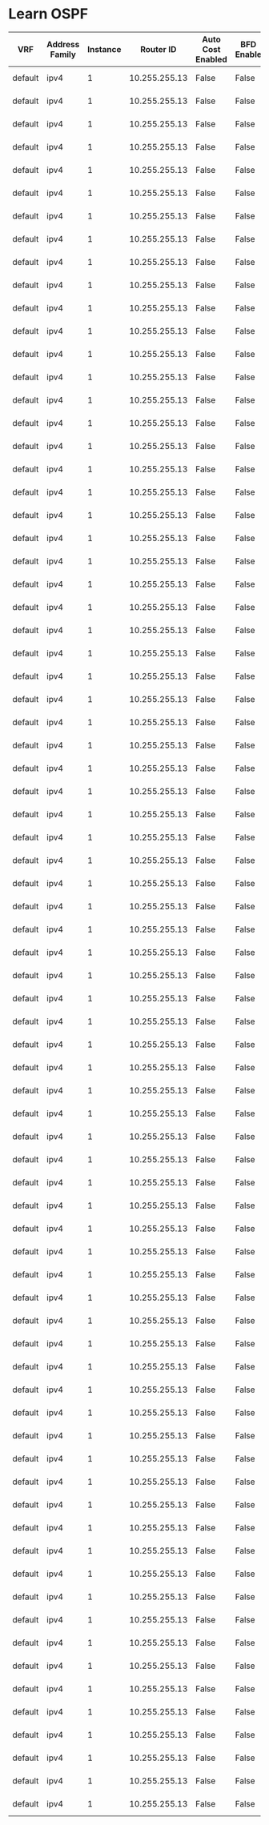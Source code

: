 
# Learn OSPF
| VRF | Address Family | Instance | Router ID | Auto Cost Enabled | BFD Enable | Graceful Restart Type | Graceful Restart Enabled | MPLS Auto Config | NSR Enabled | Preference | Paths | SPF Throttle Start | SPF Hold | SPF Maximum | Area | Area Type | SPF Total | MPLS TE | LSA Type | LSA Advertising Router | LSA ID | Number of Links | Link | Link ID | Link Data | Type | Summary | Summary Mask | Topology | Metric | Age | Checksum | Length | Option | Sequence Number | Interface | BFD Enable | Cost | Enabled | Passive | State | Interface Type | Dead Interval | DR IP Address | DR Router ID | Hello Interval | Hello Timer | Priority | Retransmit Interval | Transmit Delay | Neighbor | Neighbor Address | BDR IP Address | Dead Timer | DR IP Address | Neighbor Router ID | State | Event Count | Retransmit Queue |
| --- | -------------- | -------- | --------- | ----------------- | ---------- | --------------------- | ------------------------ | ---------------- | ----------- | ---------- | ----- | ------------------ | -------- | ----------- | ---- | --------- | --------- | ------- | -------- | ---------------------- | ------ | --------------- | ---- | ------- | --------- | ---- | ------- | ------------ | -------- | ------ | --- | -------- | ------ | ------ | --------------- | --------- | ---------- | ---- | ------- | ------- | ----- | -------------- | ------------- | ------------- | ------------ | -------------- | ----------- | -------- | ------------------- | -------------- | -------- | ---------------- | -------------- | ---------- | ------------- | ------------------ | ----- | ----------- | ---------------- |
| default | ipv4 | 1 | 10.255.255.13 | False | False | cisco | False | False | False | 110 | 4 | 50 | 200 | 5000 | 0.0.0.0 | normal | 21 | False | 1 | 10.255.255.99 | 10.255.255.99 | 6 | 10.16.99.99 | 10.16.99.99 | 10.16.99.99 | transit network | NO | N/A | 0 | 1 | 1808 | 0x1482 | 96 | None | 8000000C | GigabitEthernet3 | False | 1 | True | False | dr | broadcast | 40 | 10.13.99.13 | 10.255.255.13 | 10 | 00:00:07 | 1 | 5 | 1 | 10.255.255.99 | 10.13.99.99 | 10.13.99.99 | 00:00:30 | 10.13.99.13 | 10.255.255.99 | full | 6 | 0 |
| default | ipv4 | 1 | 10.255.255.13 | False | False | cisco | False | False | False | 110 | 4 | 50 | 200 | 5000 | 0.0.0.0 | normal | 21 | False | 1 | 10.255.255.99 | 10.255.255.99 | 6 | 10.16.99.99 | 10.16.99.99 | 10.16.99.99 | transit network | NO | N/A | 0 | 1 | 1808 | 0x1482 | 96 | None | 8000000C | GigabitEthernet11 | False | 1 | True | False | bdr | broadcast | 40 | 10.12.13.12 | 10.255.255.12 | 10 | 00:00:01 | 1 | 5 | 1 | 10.255.255.12 | 10.12.13.12 | 10.12.13.13 | 00:00:31 | 10.12.13.12 | 10.255.255.12 | full | 6 | 0 |
| default | ipv4 | 1 | 10.255.255.13 | False | False | cisco | False | False | False | 110 | 4 | 50 | 200 | 5000 | 0.0.0.0 | normal | 21 | False | 1 | 10.255.255.99 | 10.255.255.99 | 6 | 10.15.99.99 | 10.15.99.99 | 10.15.99.99 | transit network | NO | N/A | 0 | 1 | 1808 | 0x1482 | 96 | None | 8000000C | GigabitEthernet3 | False | 1 | True | False | dr | broadcast | 40 | 10.13.99.13 | 10.255.255.13 | 10 | 00:00:07 | 1 | 5 | 1 | 10.255.255.99 | 10.13.99.99 | 10.13.99.99 | 00:00:30 | 10.13.99.13 | 10.255.255.99 | full | 6 | 0 |
| default | ipv4 | 1 | 10.255.255.13 | False | False | cisco | False | False | False | 110 | 4 | 50 | 200 | 5000 | 0.0.0.0 | normal | 21 | False | 1 | 10.255.255.99 | 10.255.255.99 | 6 | 10.15.99.99 | 10.15.99.99 | 10.15.99.99 | transit network | NO | N/A | 0 | 1 | 1808 | 0x1482 | 96 | None | 8000000C | GigabitEthernet11 | False | 1 | True | False | bdr | broadcast | 40 | 10.12.13.12 | 10.255.255.12 | 10 | 00:00:01 | 1 | 5 | 1 | 10.255.255.12 | 10.12.13.12 | 10.12.13.13 | 00:00:31 | 10.12.13.12 | 10.255.255.12 | full | 6 | 0 |
| default | ipv4 | 1 | 10.255.255.13 | False | False | cisco | False | False | False | 110 | 4 | 50 | 200 | 5000 | 0.0.0.0 | normal | 21 | False | 1 | 10.255.255.99 | 10.255.255.99 | 6 | 10.14.99.99 | 10.14.99.99 | 10.14.99.99 | transit network | NO | N/A | 0 | 1 | 1808 | 0x1482 | 96 | None | 8000000C | GigabitEthernet3 | False | 1 | True | False | dr | broadcast | 40 | 10.13.99.13 | 10.255.255.13 | 10 | 00:00:07 | 1 | 5 | 1 | 10.255.255.99 | 10.13.99.99 | 10.13.99.99 | 00:00:30 | 10.13.99.13 | 10.255.255.99 | full | 6 | 0 |
| default | ipv4 | 1 | 10.255.255.13 | False | False | cisco | False | False | False | 110 | 4 | 50 | 200 | 5000 | 0.0.0.0 | normal | 21 | False | 1 | 10.255.255.99 | 10.255.255.99 | 6 | 10.14.99.99 | 10.14.99.99 | 10.14.99.99 | transit network | NO | N/A | 0 | 1 | 1808 | 0x1482 | 96 | None | 8000000C | GigabitEthernet11 | False | 1 | True | False | bdr | broadcast | 40 | 10.12.13.12 | 10.255.255.12 | 10 | 00:00:01 | 1 | 5 | 1 | 10.255.255.12 | 10.12.13.12 | 10.12.13.13 | 00:00:31 | 10.12.13.12 | 10.255.255.12 | full | 6 | 0 |
| default | ipv4 | 1 | 10.255.255.13 | False | False | cisco | False | False | False | 110 | 4 | 50 | 200 | 5000 | 0.0.0.0 | normal | 21 | False | 1 | 10.255.255.99 | 10.255.255.99 | 6 | 10.13.99.13 | 10.13.99.13 | 10.13.99.99 | transit network | NO | N/A | 0 | 1 | 1808 | 0x1482 | 96 | None | 8000000C | GigabitEthernet3 | False | 1 | True | False | dr | broadcast | 40 | 10.13.99.13 | 10.255.255.13 | 10 | 00:00:07 | 1 | 5 | 1 | 10.255.255.99 | 10.13.99.99 | 10.13.99.99 | 00:00:30 | 10.13.99.13 | 10.255.255.99 | full | 6 | 0 |
| default | ipv4 | 1 | 10.255.255.13 | False | False | cisco | False | False | False | 110 | 4 | 50 | 200 | 5000 | 0.0.0.0 | normal | 21 | False | 1 | 10.255.255.99 | 10.255.255.99 | 6 | 10.13.99.13 | 10.13.99.13 | 10.13.99.99 | transit network | NO | N/A | 0 | 1 | 1808 | 0x1482 | 96 | None | 8000000C | GigabitEthernet11 | False | 1 | True | False | bdr | broadcast | 40 | 10.12.13.12 | 10.255.255.12 | 10 | 00:00:01 | 1 | 5 | 1 | 10.255.255.12 | 10.12.13.12 | 10.12.13.13 | 00:00:31 | 10.12.13.12 | 10.255.255.12 | full | 6 | 0 |
| default | ipv4 | 1 | 10.255.255.13 | False | False | cisco | False | False | False | 110 | 4 | 50 | 200 | 5000 | 0.0.0.0 | normal | 21 | False | 1 | 10.255.255.99 | 10.255.255.99 | 6 | 10.12.99.12 | 10.12.99.12 | 10.12.99.99 | transit network | NO | N/A | 0 | 1 | 1808 | 0x1482 | 96 | None | 8000000C | GigabitEthernet3 | False | 1 | True | False | dr | broadcast | 40 | 10.13.99.13 | 10.255.255.13 | 10 | 00:00:07 | 1 | 5 | 1 | 10.255.255.99 | 10.13.99.99 | 10.13.99.99 | 00:00:30 | 10.13.99.13 | 10.255.255.99 | full | 6 | 0 |
| default | ipv4 | 1 | 10.255.255.13 | False | False | cisco | False | False | False | 110 | 4 | 50 | 200 | 5000 | 0.0.0.0 | normal | 21 | False | 1 | 10.255.255.99 | 10.255.255.99 | 6 | 10.12.99.12 | 10.12.99.12 | 10.12.99.99 | transit network | NO | N/A | 0 | 1 | 1808 | 0x1482 | 96 | None | 8000000C | GigabitEthernet11 | False | 1 | True | False | bdr | broadcast | 40 | 10.12.13.12 | 10.255.255.12 | 10 | 00:00:01 | 1 | 5 | 1 | 10.255.255.12 | 10.12.13.12 | 10.12.13.13 | 00:00:31 | 10.12.13.12 | 10.255.255.12 | full | 6 | 0 |
| default | ipv4 | 1 | 10.255.255.13 | False | False | cisco | False | False | False | 110 | 4 | 50 | 200 | 5000 | 0.0.0.0 | normal | 21 | False | 1 | 10.255.255.99 | 10.255.255.99 | 6 | 10.11.99.11 | 10.11.99.11 | 10.11.99.99 | transit network | NO | N/A | 0 | 1 | 1808 | 0x1482 | 96 | None | 8000000C | GigabitEthernet3 | False | 1 | True | False | dr | broadcast | 40 | 10.13.99.13 | 10.255.255.13 | 10 | 00:00:07 | 1 | 5 | 1 | 10.255.255.99 | 10.13.99.99 | 10.13.99.99 | 00:00:30 | 10.13.99.13 | 10.255.255.99 | full | 6 | 0 |
| default | ipv4 | 1 | 10.255.255.13 | False | False | cisco | False | False | False | 110 | 4 | 50 | 200 | 5000 | 0.0.0.0 | normal | 21 | False | 1 | 10.255.255.99 | 10.255.255.99 | 6 | 10.11.99.11 | 10.11.99.11 | 10.11.99.99 | transit network | NO | N/A | 0 | 1 | 1808 | 0x1482 | 96 | None | 8000000C | GigabitEthernet11 | False | 1 | True | False | bdr | broadcast | 40 | 10.12.13.12 | 10.255.255.12 | 10 | 00:00:01 | 1 | 5 | 1 | 10.255.255.12 | 10.12.13.12 | 10.12.13.13 | 00:00:31 | 10.12.13.12 | 10.255.255.12 | full | 6 | 0 |
| default | ipv4 | 1 | 10.255.255.13 | False | False | cisco | False | False | False | 110 | 4 | 50 | 200 | 5000 | 0.0.0.0 | normal | 21 | False | 1 | 10.255.255.16 | 10.255.255.16 | 1 | 10.16.99.99 | 10.16.99.99 | 10.16.99.16 | transit network | NO | N/A | 0 | 1 | 237 | 0x3F48 | 36 | None | 8000000A | GigabitEthernet3 | False | 1 | True | False | dr | broadcast | 40 | 10.13.99.13 | 10.255.255.13 | 10 | 00:00:07 | 1 | 5 | 1 | 10.255.255.99 | 10.13.99.99 | 10.13.99.99 | 00:00:30 | 10.13.99.13 | 10.255.255.99 | full | 6 | 0 |
| default | ipv4 | 1 | 10.255.255.13 | False | False | cisco | False | False | False | 110 | 4 | 50 | 200 | 5000 | 0.0.0.0 | normal | 21 | False | 1 | 10.255.255.16 | 10.255.255.16 | 1 | 10.16.99.99 | 10.16.99.99 | 10.16.99.16 | transit network | NO | N/A | 0 | 1 | 237 | 0x3F48 | 36 | None | 8000000A | GigabitEthernet11 | False | 1 | True | False | bdr | broadcast | 40 | 10.12.13.12 | 10.255.255.12 | 10 | 00:00:01 | 1 | 5 | 1 | 10.255.255.12 | 10.12.13.12 | 10.12.13.13 | 00:00:31 | 10.12.13.12 | 10.255.255.12 | full | 6 | 0 |
| default | ipv4 | 1 | 10.255.255.13 | False | False | cisco | False | False | False | 110 | 4 | 50 | 200 | 5000 | 0.0.0.0 | normal | 21 | False | 1 | 10.255.255.15 | 10.255.255.15 | 3 | 10.15.16.0 | 10.15.16.0 | 255.255.255.0 | stub network | NO | N/A | 0 | 1 | 1810 | 0xCCB | 60 | None | 80000009 | GigabitEthernet3 | False | 1 | True | False | dr | broadcast | 40 | 10.13.99.13 | 10.255.255.13 | 10 | 00:00:07 | 1 | 5 | 1 | 10.255.255.99 | 10.13.99.99 | 10.13.99.99 | 00:00:30 | 10.13.99.13 | 10.255.255.99 | full | 6 | 0 |
| default | ipv4 | 1 | 10.255.255.13 | False | False | cisco | False | False | False | 110 | 4 | 50 | 200 | 5000 | 0.0.0.0 | normal | 21 | False | 1 | 10.255.255.15 | 10.255.255.15 | 3 | 10.15.16.0 | 10.15.16.0 | 255.255.255.0 | stub network | NO | N/A | 0 | 1 | 1810 | 0xCCB | 60 | None | 80000009 | GigabitEthernet11 | False | 1 | True | False | bdr | broadcast | 40 | 10.12.13.12 | 10.255.255.12 | 10 | 00:00:01 | 1 | 5 | 1 | 10.255.255.12 | 10.12.13.12 | 10.12.13.13 | 00:00:31 | 10.12.13.12 | 10.255.255.12 | full | 6 | 0 |
| default | ipv4 | 1 | 10.255.255.13 | False | False | cisco | False | False | False | 110 | 4 | 50 | 200 | 5000 | 0.0.0.0 | normal | 21 | False | 1 | 10.255.255.15 | 10.255.255.15 | 3 | 10.14.15.14 | 10.14.15.14 | 10.14.15.15 | transit network | NO | N/A | 0 | 1 | 1810 | 0xCCB | 60 | None | 80000009 | GigabitEthernet3 | False | 1 | True | False | dr | broadcast | 40 | 10.13.99.13 | 10.255.255.13 | 10 | 00:00:07 | 1 | 5 | 1 | 10.255.255.99 | 10.13.99.99 | 10.13.99.99 | 00:00:30 | 10.13.99.13 | 10.255.255.99 | full | 6 | 0 |
| default | ipv4 | 1 | 10.255.255.13 | False | False | cisco | False | False | False | 110 | 4 | 50 | 200 | 5000 | 0.0.0.0 | normal | 21 | False | 1 | 10.255.255.15 | 10.255.255.15 | 3 | 10.14.15.14 | 10.14.15.14 | 10.14.15.15 | transit network | NO | N/A | 0 | 1 | 1810 | 0xCCB | 60 | None | 80000009 | GigabitEthernet11 | False | 1 | True | False | bdr | broadcast | 40 | 10.12.13.12 | 10.255.255.12 | 10 | 00:00:01 | 1 | 5 | 1 | 10.255.255.12 | 10.12.13.12 | 10.12.13.13 | 00:00:31 | 10.12.13.12 | 10.255.255.12 | full | 6 | 0 |
| default | ipv4 | 1 | 10.255.255.13 | False | False | cisco | False | False | False | 110 | 4 | 50 | 200 | 5000 | 0.0.0.0 | normal | 21 | False | 1 | 10.255.255.15 | 10.255.255.15 | 3 | 10.15.99.99 | 10.15.99.99 | 10.15.99.15 | transit network | NO | N/A | 0 | 1 | 1810 | 0xCCB | 60 | None | 80000009 | GigabitEthernet3 | False | 1 | True | False | dr | broadcast | 40 | 10.13.99.13 | 10.255.255.13 | 10 | 00:00:07 | 1 | 5 | 1 | 10.255.255.99 | 10.13.99.99 | 10.13.99.99 | 00:00:30 | 10.13.99.13 | 10.255.255.99 | full | 6 | 0 |
| default | ipv4 | 1 | 10.255.255.13 | False | False | cisco | False | False | False | 110 | 4 | 50 | 200 | 5000 | 0.0.0.0 | normal | 21 | False | 1 | 10.255.255.15 | 10.255.255.15 | 3 | 10.15.99.99 | 10.15.99.99 | 10.15.99.15 | transit network | NO | N/A | 0 | 1 | 1810 | 0xCCB | 60 | None | 80000009 | GigabitEthernet11 | False | 1 | True | False | bdr | broadcast | 40 | 10.12.13.12 | 10.255.255.12 | 10 | 00:00:01 | 1 | 5 | 1 | 10.255.255.12 | 10.12.13.12 | 10.12.13.13 | 00:00:31 | 10.12.13.12 | 10.255.255.12 | full | 6 | 0 |
| default | ipv4 | 1 | 10.255.255.13 | False | False | cisco | False | False | False | 110 | 4 | 50 | 200 | 5000 | 0.0.0.0 | normal | 21 | False | 1 | 10.255.255.14 | 10.255.255.14 | 2 | 10.14.99.99 | 10.14.99.99 | 10.14.99.14 | transit network | NO | N/A | 0 | 1 | 1762 | 0xD63D | 48 | None | 8000000D | GigabitEthernet3 | False | 1 | True | False | dr | broadcast | 40 | 10.13.99.13 | 10.255.255.13 | 10 | 00:00:07 | 1 | 5 | 1 | 10.255.255.99 | 10.13.99.99 | 10.13.99.99 | 00:00:30 | 10.13.99.13 | 10.255.255.99 | full | 6 | 0 |
| default | ipv4 | 1 | 10.255.255.13 | False | False | cisco | False | False | False | 110 | 4 | 50 | 200 | 5000 | 0.0.0.0 | normal | 21 | False | 1 | 10.255.255.14 | 10.255.255.14 | 2 | 10.14.99.99 | 10.14.99.99 | 10.14.99.14 | transit network | NO | N/A | 0 | 1 | 1762 | 0xD63D | 48 | None | 8000000D | GigabitEthernet11 | False | 1 | True | False | bdr | broadcast | 40 | 10.12.13.12 | 10.255.255.12 | 10 | 00:00:01 | 1 | 5 | 1 | 10.255.255.12 | 10.12.13.12 | 10.12.13.13 | 00:00:31 | 10.12.13.12 | 10.255.255.12 | full | 6 | 0 |
| default | ipv4 | 1 | 10.255.255.13 | False | False | cisco | False | False | False | 110 | 4 | 50 | 200 | 5000 | 0.0.0.0 | normal | 21 | False | 1 | 10.255.255.14 | 10.255.255.14 | 2 | 10.14.15.14 | 10.14.15.14 | 10.14.15.14 | transit network | NO | N/A | 0 | 1 | 1762 | 0xD63D | 48 | None | 8000000D | GigabitEthernet3 | False | 1 | True | False | dr | broadcast | 40 | 10.13.99.13 | 10.255.255.13 | 10 | 00:00:07 | 1 | 5 | 1 | 10.255.255.99 | 10.13.99.99 | 10.13.99.99 | 00:00:30 | 10.13.99.13 | 10.255.255.99 | full | 6 | 0 |
| default | ipv4 | 1 | 10.255.255.13 | False | False | cisco | False | False | False | 110 | 4 | 50 | 200 | 5000 | 0.0.0.0 | normal | 21 | False | 1 | 10.255.255.14 | 10.255.255.14 | 2 | 10.14.15.14 | 10.14.15.14 | 10.14.15.14 | transit network | NO | N/A | 0 | 1 | 1762 | 0xD63D | 48 | None | 8000000D | GigabitEthernet11 | False | 1 | True | False | bdr | broadcast | 40 | 10.12.13.12 | 10.255.255.12 | 10 | 00:00:01 | 1 | 5 | 1 | 10.255.255.12 | 10.12.13.12 | 10.12.13.13 | 00:00:31 | 10.12.13.12 | 10.255.255.12 | full | 6 | 0 |
| default | ipv4 | 1 | 10.255.255.13 | False | False | cisco | False | False | False | 110 | 4 | 50 | 200 | 5000 | 0.0.0.0 | normal | 21 | False | 1 | 10.255.255.13 | 10.255.255.13 | 2 | 10.13.99.13 | 10.13.99.13 | 10.13.99.13 | transit network | NO | N/A | 0 | 1 | 349 | 0xBCBC | 48 | None | 8000000E | GigabitEthernet3 | False | 1 | True | False | dr | broadcast | 40 | 10.13.99.13 | 10.255.255.13 | 10 | 00:00:07 | 1 | 5 | 1 | 10.255.255.99 | 10.13.99.99 | 10.13.99.99 | 00:00:30 | 10.13.99.13 | 10.255.255.99 | full | 6 | 0 |
| default | ipv4 | 1 | 10.255.255.13 | False | False | cisco | False | False | False | 110 | 4 | 50 | 200 | 5000 | 0.0.0.0 | normal | 21 | False | 1 | 10.255.255.13 | 10.255.255.13 | 2 | 10.13.99.13 | 10.13.99.13 | 10.13.99.13 | transit network | NO | N/A | 0 | 1 | 349 | 0xBCBC | 48 | None | 8000000E | GigabitEthernet11 | False | 1 | True | False | bdr | broadcast | 40 | 10.12.13.12 | 10.255.255.12 | 10 | 00:00:01 | 1 | 5 | 1 | 10.255.255.12 | 10.12.13.12 | 10.12.13.13 | 00:00:31 | 10.12.13.12 | 10.255.255.12 | full | 6 | 0 |
| default | ipv4 | 1 | 10.255.255.13 | False | False | cisco | False | False | False | 110 | 4 | 50 | 200 | 5000 | 0.0.0.0 | normal | 21 | False | 1 | 10.255.255.13 | 10.255.255.13 | 2 | 10.12.13.12 | 10.12.13.12 | 10.12.13.13 | transit network | NO | N/A | 0 | 1 | 349 | 0xBCBC | 48 | None | 8000000E | GigabitEthernet3 | False | 1 | True | False | dr | broadcast | 40 | 10.13.99.13 | 10.255.255.13 | 10 | 00:00:07 | 1 | 5 | 1 | 10.255.255.99 | 10.13.99.99 | 10.13.99.99 | 00:00:30 | 10.13.99.13 | 10.255.255.99 | full | 6 | 0 |
| default | ipv4 | 1 | 10.255.255.13 | False | False | cisco | False | False | False | 110 | 4 | 50 | 200 | 5000 | 0.0.0.0 | normal | 21 | False | 1 | 10.255.255.13 | 10.255.255.13 | 2 | 10.12.13.12 | 10.12.13.12 | 10.12.13.13 | transit network | NO | N/A | 0 | 1 | 349 | 0xBCBC | 48 | None | 8000000E | GigabitEthernet11 | False | 1 | True | False | bdr | broadcast | 40 | 10.12.13.12 | 10.255.255.12 | 10 | 00:00:01 | 1 | 5 | 1 | 10.255.255.12 | 10.12.13.12 | 10.12.13.13 | 00:00:31 | 10.12.13.12 | 10.255.255.12 | full | 6 | 0 |
| default | ipv4 | 1 | 10.255.255.13 | False | False | cisco | False | False | False | 110 | 4 | 50 | 200 | 5000 | 0.0.0.0 | normal | 21 | False | 1 | 10.255.255.12 | 10.255.255.12 | 3 | 10.12.13.12 | 10.12.13.12 | 10.12.13.12 | transit network | NO | N/A | 0 | 1 | 416 | 0x35E4 | 60 | None | 8000000B | GigabitEthernet3 | False | 1 | True | False | dr | broadcast | 40 | 10.13.99.13 | 10.255.255.13 | 10 | 00:00:07 | 1 | 5 | 1 | 10.255.255.99 | 10.13.99.99 | 10.13.99.99 | 00:00:30 | 10.13.99.13 | 10.255.255.99 | full | 6 | 0 |
| default | ipv4 | 1 | 10.255.255.13 | False | False | cisco | False | False | False | 110 | 4 | 50 | 200 | 5000 | 0.0.0.0 | normal | 21 | False | 1 | 10.255.255.12 | 10.255.255.12 | 3 | 10.12.13.12 | 10.12.13.12 | 10.12.13.12 | transit network | NO | N/A | 0 | 1 | 416 | 0x35E4 | 60 | None | 8000000B | GigabitEthernet11 | False | 1 | True | False | bdr | broadcast | 40 | 10.12.13.12 | 10.255.255.12 | 10 | 00:00:01 | 1 | 5 | 1 | 10.255.255.12 | 10.12.13.12 | 10.12.13.13 | 00:00:31 | 10.12.13.12 | 10.255.255.12 | full | 6 | 0 |
| default | ipv4 | 1 | 10.255.255.13 | False | False | cisco | False | False | False | 110 | 4 | 50 | 200 | 5000 | 0.0.0.0 | normal | 21 | False | 1 | 10.255.255.12 | 10.255.255.12 | 3 | 10.11.12.11 | 10.11.12.11 | 10.11.12.12 | transit network | NO | N/A | 0 | 1 | 416 | 0x35E4 | 60 | None | 8000000B | GigabitEthernet3 | False | 1 | True | False | dr | broadcast | 40 | 10.13.99.13 | 10.255.255.13 | 10 | 00:00:07 | 1 | 5 | 1 | 10.255.255.99 | 10.13.99.99 | 10.13.99.99 | 00:00:30 | 10.13.99.13 | 10.255.255.99 | full | 6 | 0 |
| default | ipv4 | 1 | 10.255.255.13 | False | False | cisco | False | False | False | 110 | 4 | 50 | 200 | 5000 | 0.0.0.0 | normal | 21 | False | 1 | 10.255.255.12 | 10.255.255.12 | 3 | 10.11.12.11 | 10.11.12.11 | 10.11.12.12 | transit network | NO | N/A | 0 | 1 | 416 | 0x35E4 | 60 | None | 8000000B | GigabitEthernet11 | False | 1 | True | False | bdr | broadcast | 40 | 10.12.13.12 | 10.255.255.12 | 10 | 00:00:01 | 1 | 5 | 1 | 10.255.255.12 | 10.12.13.12 | 10.12.13.13 | 00:00:31 | 10.12.13.12 | 10.255.255.12 | full | 6 | 0 |
| default | ipv4 | 1 | 10.255.255.13 | False | False | cisco | False | False | False | 110 | 4 | 50 | 200 | 5000 | 0.0.0.0 | normal | 21 | False | 1 | 10.255.255.12 | 10.255.255.12 | 3 | 10.12.99.12 | 10.12.99.12 | 10.12.99.12 | transit network | NO | N/A | 0 | 1 | 416 | 0x35E4 | 60 | None | 8000000B | GigabitEthernet3 | False | 1 | True | False | dr | broadcast | 40 | 10.13.99.13 | 10.255.255.13 | 10 | 00:00:07 | 1 | 5 | 1 | 10.255.255.99 | 10.13.99.99 | 10.13.99.99 | 00:00:30 | 10.13.99.13 | 10.255.255.99 | full | 6 | 0 |
| default | ipv4 | 1 | 10.255.255.13 | False | False | cisco | False | False | False | 110 | 4 | 50 | 200 | 5000 | 0.0.0.0 | normal | 21 | False | 1 | 10.255.255.12 | 10.255.255.12 | 3 | 10.12.99.12 | 10.12.99.12 | 10.12.99.12 | transit network | NO | N/A | 0 | 1 | 416 | 0x35E4 | 60 | None | 8000000B | GigabitEthernet11 | False | 1 | True | False | bdr | broadcast | 40 | 10.12.13.12 | 10.255.255.12 | 10 | 00:00:01 | 1 | 5 | 1 | 10.255.255.12 | 10.12.13.12 | 10.12.13.13 | 00:00:31 | 10.12.13.12 | 10.255.255.12 | full | 6 | 0 |
| default | ipv4 | 1 | 10.255.255.13 | False | False | cisco | False | False | False | 110 | 4 | 50 | 200 | 5000 | 0.0.0.0 | normal | 21 | False | 1 | 10.255.255.11 | 10.255.255.11 | 2 | 10.11.99.11 | 10.11.99.11 | 10.11.99.11 | transit network | NO | N/A | 0 | 1 | 408 | 0xCDBB | 48 | None | 80000011 | GigabitEthernet3 | False | 1 | True | False | dr | broadcast | 40 | 10.13.99.13 | 10.255.255.13 | 10 | 00:00:07 | 1 | 5 | 1 | 10.255.255.99 | 10.13.99.99 | 10.13.99.99 | 00:00:30 | 10.13.99.13 | 10.255.255.99 | full | 6 | 0 |
| default | ipv4 | 1 | 10.255.255.13 | False | False | cisco | False | False | False | 110 | 4 | 50 | 200 | 5000 | 0.0.0.0 | normal | 21 | False | 1 | 10.255.255.11 | 10.255.255.11 | 2 | 10.11.99.11 | 10.11.99.11 | 10.11.99.11 | transit network | NO | N/A | 0 | 1 | 408 | 0xCDBB | 48 | None | 80000011 | GigabitEthernet11 | False | 1 | True | False | bdr | broadcast | 40 | 10.12.13.12 | 10.255.255.12 | 10 | 00:00:01 | 1 | 5 | 1 | 10.255.255.12 | 10.12.13.12 | 10.12.13.13 | 00:00:31 | 10.12.13.12 | 10.255.255.12 | full | 6 | 0 |
| default | ipv4 | 1 | 10.255.255.13 | False | False | cisco | False | False | False | 110 | 4 | 50 | 200 | 5000 | 0.0.0.0 | normal | 21 | False | 1 | 10.255.255.11 | 10.255.255.11 | 2 | 10.11.12.11 | 10.11.12.11 | 10.11.12.11 | transit network | NO | N/A | 0 | 1 | 408 | 0xCDBB | 48 | None | 80000011 | GigabitEthernet3 | False | 1 | True | False | dr | broadcast | 40 | 10.13.99.13 | 10.255.255.13 | 10 | 00:00:07 | 1 | 5 | 1 | 10.255.255.99 | 10.13.99.99 | 10.13.99.99 | 00:00:30 | 10.13.99.13 | 10.255.255.99 | full | 6 | 0 |
| default | ipv4 | 1 | 10.255.255.13 | False | False | cisco | False | False | False | 110 | 4 | 50 | 200 | 5000 | 0.0.0.0 | normal | 21 | False | 1 | 10.255.255.11 | 10.255.255.11 | 2 | 10.11.12.11 | 10.11.12.11 | 10.11.12.11 | transit network | NO | N/A | 0 | 1 | 408 | 0xCDBB | 48 | None | 80000011 | GigabitEthernet11 | False | 1 | True | False | bdr | broadcast | 40 | 10.12.13.12 | 10.255.255.12 | 10 | 00:00:01 | 1 | 5 | 1 | 10.255.255.12 | 10.12.13.12 | 10.12.13.13 | 00:00:31 | 10.12.13.12 | 10.255.255.12 | full | 6 | 0 |
| default | ipv4 | 1 | 10.255.255.13 | False | False | ietf | False | False | False | 110 | 4 | 50 | 200 | 5000 | 0.0.0.0 | normal | 21 | False | 1 | 10.255.255.99 | 10.255.255.99 | 6 | 10.16.99.99 | 10.16.99.99 | 10.16.99.99 | transit network | NO | N/A | 0 | 1 | 1808 | 0x1482 | 96 | None | 8000000C | GigabitEthernet3 | False | 1 | True | False | dr | broadcast | 40 | 10.13.99.13 | 10.255.255.13 | 10 | 00:00:07 | 1 | 5 | 1 | 10.255.255.99 | 10.13.99.99 | 10.13.99.99 | 00:00:30 | 10.13.99.13 | 10.255.255.99 | full | 6 | 0 |
| default | ipv4 | 1 | 10.255.255.13 | False | False | ietf | False | False | False | 110 | 4 | 50 | 200 | 5000 | 0.0.0.0 | normal | 21 | False | 1 | 10.255.255.99 | 10.255.255.99 | 6 | 10.16.99.99 | 10.16.99.99 | 10.16.99.99 | transit network | NO | N/A | 0 | 1 | 1808 | 0x1482 | 96 | None | 8000000C | GigabitEthernet11 | False | 1 | True | False | bdr | broadcast | 40 | 10.12.13.12 | 10.255.255.12 | 10 | 00:00:01 | 1 | 5 | 1 | 10.255.255.12 | 10.12.13.12 | 10.12.13.13 | 00:00:31 | 10.12.13.12 | 10.255.255.12 | full | 6 | 0 |
| default | ipv4 | 1 | 10.255.255.13 | False | False | ietf | False | False | False | 110 | 4 | 50 | 200 | 5000 | 0.0.0.0 | normal | 21 | False | 1 | 10.255.255.99 | 10.255.255.99 | 6 | 10.15.99.99 | 10.15.99.99 | 10.15.99.99 | transit network | NO | N/A | 0 | 1 | 1808 | 0x1482 | 96 | None | 8000000C | GigabitEthernet3 | False | 1 | True | False | dr | broadcast | 40 | 10.13.99.13 | 10.255.255.13 | 10 | 00:00:07 | 1 | 5 | 1 | 10.255.255.99 | 10.13.99.99 | 10.13.99.99 | 00:00:30 | 10.13.99.13 | 10.255.255.99 | full | 6 | 0 |
| default | ipv4 | 1 | 10.255.255.13 | False | False | ietf | False | False | False | 110 | 4 | 50 | 200 | 5000 | 0.0.0.0 | normal | 21 | False | 1 | 10.255.255.99 | 10.255.255.99 | 6 | 10.15.99.99 | 10.15.99.99 | 10.15.99.99 | transit network | NO | N/A | 0 | 1 | 1808 | 0x1482 | 96 | None | 8000000C | GigabitEthernet11 | False | 1 | True | False | bdr | broadcast | 40 | 10.12.13.12 | 10.255.255.12 | 10 | 00:00:01 | 1 | 5 | 1 | 10.255.255.12 | 10.12.13.12 | 10.12.13.13 | 00:00:31 | 10.12.13.12 | 10.255.255.12 | full | 6 | 0 |
| default | ipv4 | 1 | 10.255.255.13 | False | False | ietf | False | False | False | 110 | 4 | 50 | 200 | 5000 | 0.0.0.0 | normal | 21 | False | 1 | 10.255.255.99 | 10.255.255.99 | 6 | 10.14.99.99 | 10.14.99.99 | 10.14.99.99 | transit network | NO | N/A | 0 | 1 | 1808 | 0x1482 | 96 | None | 8000000C | GigabitEthernet3 | False | 1 | True | False | dr | broadcast | 40 | 10.13.99.13 | 10.255.255.13 | 10 | 00:00:07 | 1 | 5 | 1 | 10.255.255.99 | 10.13.99.99 | 10.13.99.99 | 00:00:30 | 10.13.99.13 | 10.255.255.99 | full | 6 | 0 |
| default | ipv4 | 1 | 10.255.255.13 | False | False | ietf | False | False | False | 110 | 4 | 50 | 200 | 5000 | 0.0.0.0 | normal | 21 | False | 1 | 10.255.255.99 | 10.255.255.99 | 6 | 10.14.99.99 | 10.14.99.99 | 10.14.99.99 | transit network | NO | N/A | 0 | 1 | 1808 | 0x1482 | 96 | None | 8000000C | GigabitEthernet11 | False | 1 | True | False | bdr | broadcast | 40 | 10.12.13.12 | 10.255.255.12 | 10 | 00:00:01 | 1 | 5 | 1 | 10.255.255.12 | 10.12.13.12 | 10.12.13.13 | 00:00:31 | 10.12.13.12 | 10.255.255.12 | full | 6 | 0 |
| default | ipv4 | 1 | 10.255.255.13 | False | False | ietf | False | False | False | 110 | 4 | 50 | 200 | 5000 | 0.0.0.0 | normal | 21 | False | 1 | 10.255.255.99 | 10.255.255.99 | 6 | 10.13.99.13 | 10.13.99.13 | 10.13.99.99 | transit network | NO | N/A | 0 | 1 | 1808 | 0x1482 | 96 | None | 8000000C | GigabitEthernet3 | False | 1 | True | False | dr | broadcast | 40 | 10.13.99.13 | 10.255.255.13 | 10 | 00:00:07 | 1 | 5 | 1 | 10.255.255.99 | 10.13.99.99 | 10.13.99.99 | 00:00:30 | 10.13.99.13 | 10.255.255.99 | full | 6 | 0 |
| default | ipv4 | 1 | 10.255.255.13 | False | False | ietf | False | False | False | 110 | 4 | 50 | 200 | 5000 | 0.0.0.0 | normal | 21 | False | 1 | 10.255.255.99 | 10.255.255.99 | 6 | 10.13.99.13 | 10.13.99.13 | 10.13.99.99 | transit network | NO | N/A | 0 | 1 | 1808 | 0x1482 | 96 | None | 8000000C | GigabitEthernet11 | False | 1 | True | False | bdr | broadcast | 40 | 10.12.13.12 | 10.255.255.12 | 10 | 00:00:01 | 1 | 5 | 1 | 10.255.255.12 | 10.12.13.12 | 10.12.13.13 | 00:00:31 | 10.12.13.12 | 10.255.255.12 | full | 6 | 0 |
| default | ipv4 | 1 | 10.255.255.13 | False | False | ietf | False | False | False | 110 | 4 | 50 | 200 | 5000 | 0.0.0.0 | normal | 21 | False | 1 | 10.255.255.99 | 10.255.255.99 | 6 | 10.12.99.12 | 10.12.99.12 | 10.12.99.99 | transit network | NO | N/A | 0 | 1 | 1808 | 0x1482 | 96 | None | 8000000C | GigabitEthernet3 | False | 1 | True | False | dr | broadcast | 40 | 10.13.99.13 | 10.255.255.13 | 10 | 00:00:07 | 1 | 5 | 1 | 10.255.255.99 | 10.13.99.99 | 10.13.99.99 | 00:00:30 | 10.13.99.13 | 10.255.255.99 | full | 6 | 0 |
| default | ipv4 | 1 | 10.255.255.13 | False | False | ietf | False | False | False | 110 | 4 | 50 | 200 | 5000 | 0.0.0.0 | normal | 21 | False | 1 | 10.255.255.99 | 10.255.255.99 | 6 | 10.12.99.12 | 10.12.99.12 | 10.12.99.99 | transit network | NO | N/A | 0 | 1 | 1808 | 0x1482 | 96 | None | 8000000C | GigabitEthernet11 | False | 1 | True | False | bdr | broadcast | 40 | 10.12.13.12 | 10.255.255.12 | 10 | 00:00:01 | 1 | 5 | 1 | 10.255.255.12 | 10.12.13.12 | 10.12.13.13 | 00:00:31 | 10.12.13.12 | 10.255.255.12 | full | 6 | 0 |
| default | ipv4 | 1 | 10.255.255.13 | False | False | ietf | False | False | False | 110 | 4 | 50 | 200 | 5000 | 0.0.0.0 | normal | 21 | False | 1 | 10.255.255.99 | 10.255.255.99 | 6 | 10.11.99.11 | 10.11.99.11 | 10.11.99.99 | transit network | NO | N/A | 0 | 1 | 1808 | 0x1482 | 96 | None | 8000000C | GigabitEthernet3 | False | 1 | True | False | dr | broadcast | 40 | 10.13.99.13 | 10.255.255.13 | 10 | 00:00:07 | 1 | 5 | 1 | 10.255.255.99 | 10.13.99.99 | 10.13.99.99 | 00:00:30 | 10.13.99.13 | 10.255.255.99 | full | 6 | 0 |
| default | ipv4 | 1 | 10.255.255.13 | False | False | ietf | False | False | False | 110 | 4 | 50 | 200 | 5000 | 0.0.0.0 | normal | 21 | False | 1 | 10.255.255.99 | 10.255.255.99 | 6 | 10.11.99.11 | 10.11.99.11 | 10.11.99.99 | transit network | NO | N/A | 0 | 1 | 1808 | 0x1482 | 96 | None | 8000000C | GigabitEthernet11 | False | 1 | True | False | bdr | broadcast | 40 | 10.12.13.12 | 10.255.255.12 | 10 | 00:00:01 | 1 | 5 | 1 | 10.255.255.12 | 10.12.13.12 | 10.12.13.13 | 00:00:31 | 10.12.13.12 | 10.255.255.12 | full | 6 | 0 |
| default | ipv4 | 1 | 10.255.255.13 | False | False | ietf | False | False | False | 110 | 4 | 50 | 200 | 5000 | 0.0.0.0 | normal | 21 | False | 1 | 10.255.255.16 | 10.255.255.16 | 1 | 10.16.99.99 | 10.16.99.99 | 10.16.99.16 | transit network | NO | N/A | 0 | 1 | 237 | 0x3F48 | 36 | None | 8000000A | GigabitEthernet3 | False | 1 | True | False | dr | broadcast | 40 | 10.13.99.13 | 10.255.255.13 | 10 | 00:00:07 | 1 | 5 | 1 | 10.255.255.99 | 10.13.99.99 | 10.13.99.99 | 00:00:30 | 10.13.99.13 | 10.255.255.99 | full | 6 | 0 |
| default | ipv4 | 1 | 10.255.255.13 | False | False | ietf | False | False | False | 110 | 4 | 50 | 200 | 5000 | 0.0.0.0 | normal | 21 | False | 1 | 10.255.255.16 | 10.255.255.16 | 1 | 10.16.99.99 | 10.16.99.99 | 10.16.99.16 | transit network | NO | N/A | 0 | 1 | 237 | 0x3F48 | 36 | None | 8000000A | GigabitEthernet11 | False | 1 | True | False | bdr | broadcast | 40 | 10.12.13.12 | 10.255.255.12 | 10 | 00:00:01 | 1 | 5 | 1 | 10.255.255.12 | 10.12.13.12 | 10.12.13.13 | 00:00:31 | 10.12.13.12 | 10.255.255.12 | full | 6 | 0 |
| default | ipv4 | 1 | 10.255.255.13 | False | False | ietf | False | False | False | 110 | 4 | 50 | 200 | 5000 | 0.0.0.0 | normal | 21 | False | 1 | 10.255.255.15 | 10.255.255.15 | 3 | 10.15.16.0 | 10.15.16.0 | 255.255.255.0 | stub network | NO | N/A | 0 | 1 | 1810 | 0xCCB | 60 | None | 80000009 | GigabitEthernet3 | False | 1 | True | False | dr | broadcast | 40 | 10.13.99.13 | 10.255.255.13 | 10 | 00:00:07 | 1 | 5 | 1 | 10.255.255.99 | 10.13.99.99 | 10.13.99.99 | 00:00:30 | 10.13.99.13 | 10.255.255.99 | full | 6 | 0 |
| default | ipv4 | 1 | 10.255.255.13 | False | False | ietf | False | False | False | 110 | 4 | 50 | 200 | 5000 | 0.0.0.0 | normal | 21 | False | 1 | 10.255.255.15 | 10.255.255.15 | 3 | 10.15.16.0 | 10.15.16.0 | 255.255.255.0 | stub network | NO | N/A | 0 | 1 | 1810 | 0xCCB | 60 | None | 80000009 | GigabitEthernet11 | False | 1 | True | False | bdr | broadcast | 40 | 10.12.13.12 | 10.255.255.12 | 10 | 00:00:01 | 1 | 5 | 1 | 10.255.255.12 | 10.12.13.12 | 10.12.13.13 | 00:00:31 | 10.12.13.12 | 10.255.255.12 | full | 6 | 0 |
| default | ipv4 | 1 | 10.255.255.13 | False | False | ietf | False | False | False | 110 | 4 | 50 | 200 | 5000 | 0.0.0.0 | normal | 21 | False | 1 | 10.255.255.15 | 10.255.255.15 | 3 | 10.14.15.14 | 10.14.15.14 | 10.14.15.15 | transit network | NO | N/A | 0 | 1 | 1810 | 0xCCB | 60 | None | 80000009 | GigabitEthernet3 | False | 1 | True | False | dr | broadcast | 40 | 10.13.99.13 | 10.255.255.13 | 10 | 00:00:07 | 1 | 5 | 1 | 10.255.255.99 | 10.13.99.99 | 10.13.99.99 | 00:00:30 | 10.13.99.13 | 10.255.255.99 | full | 6 | 0 |
| default | ipv4 | 1 | 10.255.255.13 | False | False | ietf | False | False | False | 110 | 4 | 50 | 200 | 5000 | 0.0.0.0 | normal | 21 | False | 1 | 10.255.255.15 | 10.255.255.15 | 3 | 10.14.15.14 | 10.14.15.14 | 10.14.15.15 | transit network | NO | N/A | 0 | 1 | 1810 | 0xCCB | 60 | None | 80000009 | GigabitEthernet11 | False | 1 | True | False | bdr | broadcast | 40 | 10.12.13.12 | 10.255.255.12 | 10 | 00:00:01 | 1 | 5 | 1 | 10.255.255.12 | 10.12.13.12 | 10.12.13.13 | 00:00:31 | 10.12.13.12 | 10.255.255.12 | full | 6 | 0 |
| default | ipv4 | 1 | 10.255.255.13 | False | False | ietf | False | False | False | 110 | 4 | 50 | 200 | 5000 | 0.0.0.0 | normal | 21 | False | 1 | 10.255.255.15 | 10.255.255.15 | 3 | 10.15.99.99 | 10.15.99.99 | 10.15.99.15 | transit network | NO | N/A | 0 | 1 | 1810 | 0xCCB | 60 | None | 80000009 | GigabitEthernet3 | False | 1 | True | False | dr | broadcast | 40 | 10.13.99.13 | 10.255.255.13 | 10 | 00:00:07 | 1 | 5 | 1 | 10.255.255.99 | 10.13.99.99 | 10.13.99.99 | 00:00:30 | 10.13.99.13 | 10.255.255.99 | full | 6 | 0 |
| default | ipv4 | 1 | 10.255.255.13 | False | False | ietf | False | False | False | 110 | 4 | 50 | 200 | 5000 | 0.0.0.0 | normal | 21 | False | 1 | 10.255.255.15 | 10.255.255.15 | 3 | 10.15.99.99 | 10.15.99.99 | 10.15.99.15 | transit network | NO | N/A | 0 | 1 | 1810 | 0xCCB | 60 | None | 80000009 | GigabitEthernet11 | False | 1 | True | False | bdr | broadcast | 40 | 10.12.13.12 | 10.255.255.12 | 10 | 00:00:01 | 1 | 5 | 1 | 10.255.255.12 | 10.12.13.12 | 10.12.13.13 | 00:00:31 | 10.12.13.12 | 10.255.255.12 | full | 6 | 0 |
| default | ipv4 | 1 | 10.255.255.13 | False | False | ietf | False | False | False | 110 | 4 | 50 | 200 | 5000 | 0.0.0.0 | normal | 21 | False | 1 | 10.255.255.14 | 10.255.255.14 | 2 | 10.14.99.99 | 10.14.99.99 | 10.14.99.14 | transit network | NO | N/A | 0 | 1 | 1762 | 0xD63D | 48 | None | 8000000D | GigabitEthernet3 | False | 1 | True | False | dr | broadcast | 40 | 10.13.99.13 | 10.255.255.13 | 10 | 00:00:07 | 1 | 5 | 1 | 10.255.255.99 | 10.13.99.99 | 10.13.99.99 | 00:00:30 | 10.13.99.13 | 10.255.255.99 | full | 6 | 0 |
| default | ipv4 | 1 | 10.255.255.13 | False | False | ietf | False | False | False | 110 | 4 | 50 | 200 | 5000 | 0.0.0.0 | normal | 21 | False | 1 | 10.255.255.14 | 10.255.255.14 | 2 | 10.14.99.99 | 10.14.99.99 | 10.14.99.14 | transit network | NO | N/A | 0 | 1 | 1762 | 0xD63D | 48 | None | 8000000D | GigabitEthernet11 | False | 1 | True | False | bdr | broadcast | 40 | 10.12.13.12 | 10.255.255.12 | 10 | 00:00:01 | 1 | 5 | 1 | 10.255.255.12 | 10.12.13.12 | 10.12.13.13 | 00:00:31 | 10.12.13.12 | 10.255.255.12 | full | 6 | 0 |
| default | ipv4 | 1 | 10.255.255.13 | False | False | ietf | False | False | False | 110 | 4 | 50 | 200 | 5000 | 0.0.0.0 | normal | 21 | False | 1 | 10.255.255.14 | 10.255.255.14 | 2 | 10.14.15.14 | 10.14.15.14 | 10.14.15.14 | transit network | NO | N/A | 0 | 1 | 1762 | 0xD63D | 48 | None | 8000000D | GigabitEthernet3 | False | 1 | True | False | dr | broadcast | 40 | 10.13.99.13 | 10.255.255.13 | 10 | 00:00:07 | 1 | 5 | 1 | 10.255.255.99 | 10.13.99.99 | 10.13.99.99 | 00:00:30 | 10.13.99.13 | 10.255.255.99 | full | 6 | 0 |
| default | ipv4 | 1 | 10.255.255.13 | False | False | ietf | False | False | False | 110 | 4 | 50 | 200 | 5000 | 0.0.0.0 | normal | 21 | False | 1 | 10.255.255.14 | 10.255.255.14 | 2 | 10.14.15.14 | 10.14.15.14 | 10.14.15.14 | transit network | NO | N/A | 0 | 1 | 1762 | 0xD63D | 48 | None | 8000000D | GigabitEthernet11 | False | 1 | True | False | bdr | broadcast | 40 | 10.12.13.12 | 10.255.255.12 | 10 | 00:00:01 | 1 | 5 | 1 | 10.255.255.12 | 10.12.13.12 | 10.12.13.13 | 00:00:31 | 10.12.13.12 | 10.255.255.12 | full | 6 | 0 |
| default | ipv4 | 1 | 10.255.255.13 | False | False | ietf | False | False | False | 110 | 4 | 50 | 200 | 5000 | 0.0.0.0 | normal | 21 | False | 1 | 10.255.255.13 | 10.255.255.13 | 2 | 10.13.99.13 | 10.13.99.13 | 10.13.99.13 | transit network | NO | N/A | 0 | 1 | 349 | 0xBCBC | 48 | None | 8000000E | GigabitEthernet3 | False | 1 | True | False | dr | broadcast | 40 | 10.13.99.13 | 10.255.255.13 | 10 | 00:00:07 | 1 | 5 | 1 | 10.255.255.99 | 10.13.99.99 | 10.13.99.99 | 00:00:30 | 10.13.99.13 | 10.255.255.99 | full | 6 | 0 |
| default | ipv4 | 1 | 10.255.255.13 | False | False | ietf | False | False | False | 110 | 4 | 50 | 200 | 5000 | 0.0.0.0 | normal | 21 | False | 1 | 10.255.255.13 | 10.255.255.13 | 2 | 10.13.99.13 | 10.13.99.13 | 10.13.99.13 | transit network | NO | N/A | 0 | 1 | 349 | 0xBCBC | 48 | None | 8000000E | GigabitEthernet11 | False | 1 | True | False | bdr | broadcast | 40 | 10.12.13.12 | 10.255.255.12 | 10 | 00:00:01 | 1 | 5 | 1 | 10.255.255.12 | 10.12.13.12 | 10.12.13.13 | 00:00:31 | 10.12.13.12 | 10.255.255.12 | full | 6 | 0 |
| default | ipv4 | 1 | 10.255.255.13 | False | False | ietf | False | False | False | 110 | 4 | 50 | 200 | 5000 | 0.0.0.0 | normal | 21 | False | 1 | 10.255.255.13 | 10.255.255.13 | 2 | 10.12.13.12 | 10.12.13.12 | 10.12.13.13 | transit network | NO | N/A | 0 | 1 | 349 | 0xBCBC | 48 | None | 8000000E | GigabitEthernet3 | False | 1 | True | False | dr | broadcast | 40 | 10.13.99.13 | 10.255.255.13 | 10 | 00:00:07 | 1 | 5 | 1 | 10.255.255.99 | 10.13.99.99 | 10.13.99.99 | 00:00:30 | 10.13.99.13 | 10.255.255.99 | full | 6 | 0 |
| default | ipv4 | 1 | 10.255.255.13 | False | False | ietf | False | False | False | 110 | 4 | 50 | 200 | 5000 | 0.0.0.0 | normal | 21 | False | 1 | 10.255.255.13 | 10.255.255.13 | 2 | 10.12.13.12 | 10.12.13.12 | 10.12.13.13 | transit network | NO | N/A | 0 | 1 | 349 | 0xBCBC | 48 | None | 8000000E | GigabitEthernet11 | False | 1 | True | False | bdr | broadcast | 40 | 10.12.13.12 | 10.255.255.12 | 10 | 00:00:01 | 1 | 5 | 1 | 10.255.255.12 | 10.12.13.12 | 10.12.13.13 | 00:00:31 | 10.12.13.12 | 10.255.255.12 | full | 6 | 0 |
| default | ipv4 | 1 | 10.255.255.13 | False | False | ietf | False | False | False | 110 | 4 | 50 | 200 | 5000 | 0.0.0.0 | normal | 21 | False | 1 | 10.255.255.12 | 10.255.255.12 | 3 | 10.12.13.12 | 10.12.13.12 | 10.12.13.12 | transit network | NO | N/A | 0 | 1 | 416 | 0x35E4 | 60 | None | 8000000B | GigabitEthernet3 | False | 1 | True | False | dr | broadcast | 40 | 10.13.99.13 | 10.255.255.13 | 10 | 00:00:07 | 1 | 5 | 1 | 10.255.255.99 | 10.13.99.99 | 10.13.99.99 | 00:00:30 | 10.13.99.13 | 10.255.255.99 | full | 6 | 0 |
| default | ipv4 | 1 | 10.255.255.13 | False | False | ietf | False | False | False | 110 | 4 | 50 | 200 | 5000 | 0.0.0.0 | normal | 21 | False | 1 | 10.255.255.12 | 10.255.255.12 | 3 | 10.12.13.12 | 10.12.13.12 | 10.12.13.12 | transit network | NO | N/A | 0 | 1 | 416 | 0x35E4 | 60 | None | 8000000B | GigabitEthernet11 | False | 1 | True | False | bdr | broadcast | 40 | 10.12.13.12 | 10.255.255.12 | 10 | 00:00:01 | 1 | 5 | 1 | 10.255.255.12 | 10.12.13.12 | 10.12.13.13 | 00:00:31 | 10.12.13.12 | 10.255.255.12 | full | 6 | 0 |
| default | ipv4 | 1 | 10.255.255.13 | False | False | ietf | False | False | False | 110 | 4 | 50 | 200 | 5000 | 0.0.0.0 | normal | 21 | False | 1 | 10.255.255.12 | 10.255.255.12 | 3 | 10.11.12.11 | 10.11.12.11 | 10.11.12.12 | transit network | NO | N/A | 0 | 1 | 416 | 0x35E4 | 60 | None | 8000000B | GigabitEthernet3 | False | 1 | True | False | dr | broadcast | 40 | 10.13.99.13 | 10.255.255.13 | 10 | 00:00:07 | 1 | 5 | 1 | 10.255.255.99 | 10.13.99.99 | 10.13.99.99 | 00:00:30 | 10.13.99.13 | 10.255.255.99 | full | 6 | 0 |
| default | ipv4 | 1 | 10.255.255.13 | False | False | ietf | False | False | False | 110 | 4 | 50 | 200 | 5000 | 0.0.0.0 | normal | 21 | False | 1 | 10.255.255.12 | 10.255.255.12 | 3 | 10.11.12.11 | 10.11.12.11 | 10.11.12.12 | transit network | NO | N/A | 0 | 1 | 416 | 0x35E4 | 60 | None | 8000000B | GigabitEthernet11 | False | 1 | True | False | bdr | broadcast | 40 | 10.12.13.12 | 10.255.255.12 | 10 | 00:00:01 | 1 | 5 | 1 | 10.255.255.12 | 10.12.13.12 | 10.12.13.13 | 00:00:31 | 10.12.13.12 | 10.255.255.12 | full | 6 | 0 |
| default | ipv4 | 1 | 10.255.255.13 | False | False | ietf | False | False | False | 110 | 4 | 50 | 200 | 5000 | 0.0.0.0 | normal | 21 | False | 1 | 10.255.255.12 | 10.255.255.12 | 3 | 10.12.99.12 | 10.12.99.12 | 10.12.99.12 | transit network | NO | N/A | 0 | 1 | 416 | 0x35E4 | 60 | None | 8000000B | GigabitEthernet3 | False | 1 | True | False | dr | broadcast | 40 | 10.13.99.13 | 10.255.255.13 | 10 | 00:00:07 | 1 | 5 | 1 | 10.255.255.99 | 10.13.99.99 | 10.13.99.99 | 00:00:30 | 10.13.99.13 | 10.255.255.99 | full | 6 | 0 |
| default | ipv4 | 1 | 10.255.255.13 | False | False | ietf | False | False | False | 110 | 4 | 50 | 200 | 5000 | 0.0.0.0 | normal | 21 | False | 1 | 10.255.255.12 | 10.255.255.12 | 3 | 10.12.99.12 | 10.12.99.12 | 10.12.99.12 | transit network | NO | N/A | 0 | 1 | 416 | 0x35E4 | 60 | None | 8000000B | GigabitEthernet11 | False | 1 | True | False | bdr | broadcast | 40 | 10.12.13.12 | 10.255.255.12 | 10 | 00:00:01 | 1 | 5 | 1 | 10.255.255.12 | 10.12.13.12 | 10.12.13.13 | 00:00:31 | 10.12.13.12 | 10.255.255.12 | full | 6 | 0 |
| default | ipv4 | 1 | 10.255.255.13 | False | False | ietf | False | False | False | 110 | 4 | 50 | 200 | 5000 | 0.0.0.0 | normal | 21 | False | 1 | 10.255.255.11 | 10.255.255.11 | 2 | 10.11.99.11 | 10.11.99.11 | 10.11.99.11 | transit network | NO | N/A | 0 | 1 | 408 | 0xCDBB | 48 | None | 80000011 | GigabitEthernet3 | False | 1 | True | False | dr | broadcast | 40 | 10.13.99.13 | 10.255.255.13 | 10 | 00:00:07 | 1 | 5 | 1 | 10.255.255.99 | 10.13.99.99 | 10.13.99.99 | 00:00:30 | 10.13.99.13 | 10.255.255.99 | full | 6 | 0 |
| default | ipv4 | 1 | 10.255.255.13 | False | False | ietf | False | False | False | 110 | 4 | 50 | 200 | 5000 | 0.0.0.0 | normal | 21 | False | 1 | 10.255.255.11 | 10.255.255.11 | 2 | 10.11.99.11 | 10.11.99.11 | 10.11.99.11 | transit network | NO | N/A | 0 | 1 | 408 | 0xCDBB | 48 | None | 80000011 | GigabitEthernet11 | False | 1 | True | False | bdr | broadcast | 40 | 10.12.13.12 | 10.255.255.12 | 10 | 00:00:01 | 1 | 5 | 1 | 10.255.255.12 | 10.12.13.12 | 10.12.13.13 | 00:00:31 | 10.12.13.12 | 10.255.255.12 | full | 6 | 0 |
| default | ipv4 | 1 | 10.255.255.13 | False | False | ietf | False | False | False | 110 | 4 | 50 | 200 | 5000 | 0.0.0.0 | normal | 21 | False | 1 | 10.255.255.11 | 10.255.255.11 | 2 | 10.11.12.11 | 10.11.12.11 | 10.11.12.11 | transit network | NO | N/A | 0 | 1 | 408 | 0xCDBB | 48 | None | 80000011 | GigabitEthernet3 | False | 1 | True | False | dr | broadcast | 40 | 10.13.99.13 | 10.255.255.13 | 10 | 00:00:07 | 1 | 5 | 1 | 10.255.255.99 | 10.13.99.99 | 10.13.99.99 | 00:00:30 | 10.13.99.13 | 10.255.255.99 | full | 6 | 0 |
| default | ipv4 | 1 | 10.255.255.13 | False | False | ietf | False | False | False | 110 | 4 | 50 | 200 | 5000 | 0.0.0.0 | normal | 21 | False | 1 | 10.255.255.11 | 10.255.255.11 | 2 | 10.11.12.11 | 10.11.12.11 | 10.11.12.11 | transit network | NO | N/A | 0 | 1 | 408 | 0xCDBB | 48 | None | 80000011 | GigabitEthernet11 | False | 1 | True | False | bdr | broadcast | 40 | 10.12.13.12 | 10.255.255.12 | 10 | 00:00:01 | 1 | 5 | 1 | 10.255.255.12 | 10.12.13.12 | 10.12.13.13 | 00:00:31 | 10.12.13.12 | 10.255.255.12 | full | 6 | 0 |